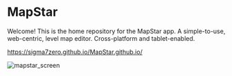 # MapStar
Welcome! 
This is the home repository for the MapStar app. 
A simple-to-use, web-centric,  level map editor.
Cross-platform and tablet-enabled.

https://sigma7zero.github.io/MapStar.github.io/

![mapstar_screen](https://github.com/user-attachments/assets/a5d89384-6c9f-4397-964c-653be7885573)

